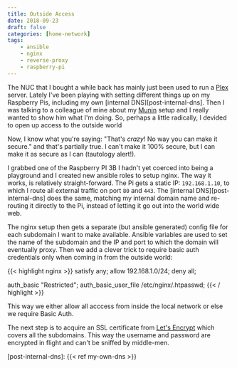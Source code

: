 ```yaml
---
title: Outside Access
date: 2018-09-23
draft: false
categories: [home-network]
tags: 
    - ansible
    - nginx
    - reverse-proxy 
    - raspberry-pi
---
```


The NUC that I bought a while back has mainly just been used to run a [Plex][plex] server. Lately I've been playing with setting different things up on my Raspberry Pis, including my own [internal DNS][post-internal-dns]. Then I was talking to a colleague of mine about my [Munin][munin] setup and I really wanted to show him what I'm doing. So, perhaps a little radically, I devided to open up access to the outside world

Now, I know what you're saying: "That's _crazy_! No way you can make it secure." and that's partially true. I can't make it 100% secure, but I can make it as secure as I can (tautology alert!).

I grabbed one of the Raspberry PI 3B I hadn't yet coerced into being a playground and I created new ansible roles to setup nginx. The way it works, is relatively straight-forward. The Pi gets a static IP: `192.168.1.10`, to which I route all external traffic on port `80` and `443`. The [internal DNS][post-internal-dns] does the same, matching my internal domain name and re-routing it directly to the Pi, instead of letting it go out into the world wide web.

The nginx setup then gets a separate (but ansible generated) config file for each subdomain I want to make available. Ansible variables are used to set the name of the subdomain and the IP and port to which the domain will eventually proxy. Then we add a clever trick to require basic auth credentials only when coming in from the outside world:

{{< highlight nginx >}}
satisfy any;
allow 192.168.1.0/24;
deny all;

auth_basic "Restricted";
auth_basic_user_file /etc/nginx/.htpasswd;
{{< / highlight >}}

This way we either allow all acccess from inside the local network or else we require Basic Auth.

The next step is to acquire an SSL certificate from [Let's Encrypt][lets-encrypt] which covers all the subdomains. This way the username and password are encrypted in flight and can't be sniffed by middle-men.

[plex]: https://plex.tv/
[lets-encrypt]: https://letsencrypt.org/
[munin]: http://munin-monitoring.org/
[post-internal-dns]: {{< ref my-own-dns >}}